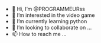 - 👋 Hi, I’m @PROGRAMMEURss
- 👀 I’m interested in the video game
- 🌱 I’m currently learning python
- 💞️ I’m looking to collaborate on ...
- 📫 How to reach me ...

<!---
PROGRAMMEURss/PROGRAMMEURss is a ✨ special ✨ repository because its `README.md` (this file) appears on your GitHub profile.
You can click the Preview link to take a look at your changes.
--->
